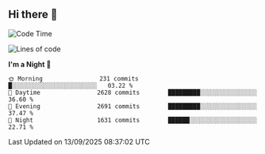 ## Hi there 👋

<!--
**Wangmerlyn/Wangmerlyn** is a ✨ _special_ ✨ repository because its `README.md` (this file) appears on your GitHub profile.

Here are some ideas to get you started:

- 🔭 I’m currently working on ...
- 🌱 I’m currently learning ...
- 👯 I’m looking to collaborate on ...
- 🤔 I’m looking for help with ...
- 💬 Ask me about ...
- 📫 How to reach me: ...
- 😄 Pronouns: ...
- ⚡ Fun fact: ...
-->
<!--START_SECTION:waka-->
![Code Time](http://img.shields.io/badge/Code%20Time-552%20hrs%2042%20mins-blue)

![Lines of code](https://img.shields.io/badge/From%20Hello%20World%20I%27ve%20Written-41.7%20million%20lines%20of%20code-blue)

**I'm a Night 🦉** 

```text
🌞 Morning                231 commits         █░░░░░░░░░░░░░░░░░░░░░░░░   03.22 % 
🌆 Daytime                2628 commits        █████████░░░░░░░░░░░░░░░░   36.60 % 
🌃 Evening                2691 commits        █████████░░░░░░░░░░░░░░░░   37.47 % 
🌙 Night                  1631 commits        ██████░░░░░░░░░░░░░░░░░░░   22.71 % 
```



 Last Updated on 13/09/2025 08:37:02 UTC
<!--END_SECTION:waka-->
